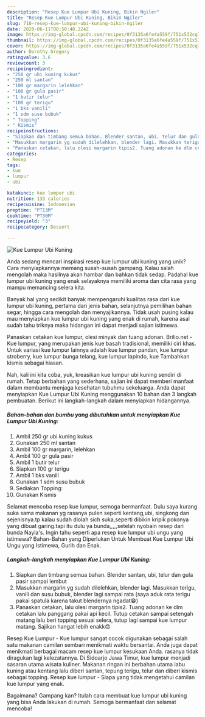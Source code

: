 ```yaml
---
description: "Resep Kue Lumpur Ubi Kuning, Bikin Ngiler"
title: "Resep Kue Lumpur Ubi Kuning, Bikin Ngiler"
slug: 710-resep-kue-lumpur-ubi-kuning-bikin-ngiler
date: 2020-06-11T00:50:48.224Z
image: https://img-global.cpcdn.com/recipes/0f3135a6fe4a559f/751x532cq70/kue-lumpur-ubi-kuning-foto-resep-utama.jpg
thumbnail: https://img-global.cpcdn.com/recipes/0f3135a6fe4a559f/751x532cq70/kue-lumpur-ubi-kuning-foto-resep-utama.jpg
cover: https://img-global.cpcdn.com/recipes/0f3135a6fe4a559f/751x532cq70/kue-lumpur-ubi-kuning-foto-resep-utama.jpg
author: Dorothy Gregory
ratingvalue: 3.6
reviewcount: 3
recipeingredient:
- "250 gr ubi kuning kukus"
- "250 ml santan"
- "100 gr margarin lelehkan"
- "100 gr gula pasir"
- "1 butir telur"
- "100 gr terigu"
- "1 bks vanili"
- "1 sdm susu bubuk"
- " Topping"
- " Kismis"
recipeinstructions:
- "Siapkan dan timbang semua bahan. Blender santan, ubi, telur dan gula pasir sampai lembut"
- "Masukkan margarin yg sudah dilelehkan, blender lagi. Masukkan terigu, vanili dan susu bubuk, blender lagi sampai rata (saya aduk rata terigu pakai spatula karena takut blendernya ngadat😁)"
- "Panaskan cetakan, lalu olesi margarin tipis2. Tuang adonan ke dlm cetakan lalu panggang pakai api kecil. Tutup cetakan sampai setengah matang lalu beri topping sesuai selera, tutup lagi sampai kue lumpur matang. Sajikan hangat lebih enakk😍"
categories:
- Resep
tags:
- kue
- lumpur
- ubi

katakunci: kue lumpur ubi 
nutrition: 133 calories
recipecuisine: Indonesian
preptime: "PT13M"
cooktime: "PT30M"
recipeyield: "3"
recipecategory: Dessert

---
```



![Kue Lumpur Ubi Kuning](https://img-global.cpcdn.com/recipes/0f3135a6fe4a559f/751x532cq70/kue-lumpur-ubi-kuning-foto-resep-utama.jpg)

Anda sedang mencari inspirasi resep kue lumpur ubi kuning yang unik? Cara menyiapkannya memang susah-susah gampang. Kalau salah mengolah maka hasilnya akan hambar dan bahkan tidak sedap. Padahal kue lumpur ubi kuning yang enak selayaknya memiliki aroma dan cita rasa yang mampu memancing selera kita.

Banyak hal yang sedikit banyak mempengaruhi kualitas rasa dari kue lumpur ubi kuning, pertama dari jenis bahan, selanjutnya pemilihan bahan segar, hingga cara mengolah dan menyajikannya. Tidak usah pusing kalau mau menyiapkan kue lumpur ubi kuning yang enak di rumah, karena asal sudah tahu triknya maka hidangan ini dapat menjadi sajian istimewa.

Panaskan cetakan kue lumpur, olesi minyak dan tuang adonan. Brilio.net - Kue lumpur, yang merupakan jenis kue basah tradisional, memiliki ciri khas. Untuk variasi kue lumpur lainnya adalah kue lumpur pandan, kue lumpur stroberry, kue lumpur bunga telang, kue lumpur lapindo, kue Tambahkan kismis sebagai hiasan.


Nah, kali ini kita coba, yuk, kreasikan kue lumpur ubi kuning sendiri di rumah. Tetap berbahan yang sederhana, sajian ini dapat memberi manfaat dalam membantu menjaga kesehatan tubuhmu sekeluarga. Anda dapat menyiapkan Kue Lumpur Ubi Kuning menggunakan 10 bahan dan 3 langkah pembuatan. Berikut ini langkah-langkah dalam menyiapkan hidangannya.

<!--inarticleads1-->

##### Bahan-bahan dan bumbu yang dibutuhkan untuk menyiapkan Kue Lumpur Ubi Kuning:

1. Ambil 250 gr ubi kuning kukus
1. Gunakan 250 ml santan
1. Ambil 100 gr margarin, lelehkan
1. Ambil 100 gr gula pasir
1. Ambil 1 butir telur
1. Siapkan 100 gr terigu
1. Ambil 1 bks vanili
1. Gunakan 1 sdm susu bubuk
1. Sediakan  Topping:
1. Gunakan  Kismis


Selamat mencoba resep kue lumpur, semoga bermanfaat. Dulu saya kurang suka sama makanan yg rasanya pulen seperti kentang,ubi, singkong dan sejenisnya.tp kalau sudah diolah sich suka,seperti dibikin kripik pokonya yang dibuat garing.tapi itu dulu ya bunda,,,,,setelah nyobain resep dari bunda Nayla&#39;s. Ingin tahu seperti apa resep kue lumpur ubi ungu yang istimewa? Bahan-Bahan yang Diperlukan Untuk Membuat Kue Lumpur Ubi Ungu yang Istimewa, Gurih dan Enak. 

<!--inarticleads2-->

##### Langkah-langkah menyiapkan Kue Lumpur Ubi Kuning:

1. Siapkan dan timbang semua bahan. Blender santan, ubi, telur dan gula pasir sampai lembut
1. Masukkan margarin yg sudah dilelehkan, blender lagi. Masukkan terigu, vanili dan susu bubuk, blender lagi sampai rata (saya aduk rata terigu pakai spatula karena takut blendernya ngadat😁)
1. Panaskan cetakan, lalu olesi margarin tipis2. Tuang adonan ke dlm cetakan lalu panggang pakai api kecil. Tutup cetakan sampai setengah matang lalu beri topping sesuai selera, tutup lagi sampai kue lumpur matang. Sajikan hangat lebih enakk😍


Resep Kue Lumpur - Kue lumpur sangat cocok digunakan sebagai salah satu makanan camilan sembari menikmati waktu bersantai. Anda juga dapat menikmati berbagai macam resep kue lumpur kesukaan Anda. rasanya tidak diragukan lagi kelezatannya. Di Sidoarjo Jawa Timur, kue lumpur menjadi sasaran utama wisata kuliner. Makanan ringan ini berbahan utama labu kuning atau kentang lalu diberi santan, tepung terigu, telur dan diberi kismis sebagai topping. Resep kue lumpur - Siapa yang tidak mengetahui camilan kue lumpur yang enak. 

Bagaimana? Gampang kan? Itulah cara membuat kue lumpur ubi kuning yang bisa Anda lakukan di rumah. Semoga bermanfaat dan selamat mencoba!
